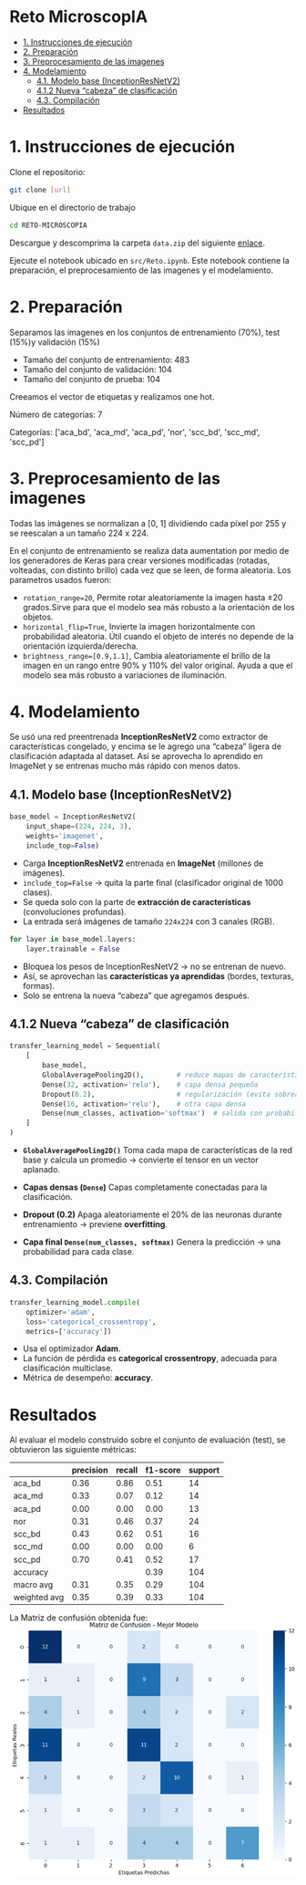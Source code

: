 # Reto MicroscopIA <!-- omit in toc -->

- [1. Instrucciones de ejecución](#1-instrucciones-de-ejecución)
- [2. Preparación](#2-preparación)
- [3. Preprocesamiento de las imagenes](#3-preprocesamiento-de-las-imagenes)
- [4. Modelamiento](#4-modelamiento)
  - [4.1. Modelo base (InceptionResNetV2)](#41-modelo-base-inceptionresnetv2)
  - [4.1.2 Nueva “cabeza” de clasificación](#412-nueva-cabeza-de-clasificación)
  - [4.3. Compilación](#43-compilación)
- [Resultados](#resultados)

# 1. Instrucciones de ejecución

Clone el repositorio:

``` bash
git clone [url]
```

Ubique en el directorio de trabajo
```bash
cd RETO-MICROSCOPIA
```

Descargue y descomprima la carpeta `data.zip` del siguiente [enlace](https://drive.google.com/file/d/1vHpktP4M3uQOoh_QlBAqcvC111o8e5ef/view).


Ejecute el notebook ubicado en `src/Reto.ipynb`.
Este notebook contiene la preparación, el preprocesamiento de las imagenes y el modelamiento.

# 2. Preparación
Separamos las imagenes en los conjuntos de entrenamiento (70%), test (15%)y validación (15%)

- Tamaño del conjunto de entrenamiento: 483
- Tamaño del conjunto de validación: 104
- Tamaño del conjunto de prueba: 104

Creeamos el vector de etiquetas y realizamos one hot.

Número de categorías: 7

Categorías: ['aca_bd', 'aca_md', 'aca_pd', 'nor', 'scc_bd', 'scc_md', 'scc_pd']

# 3. Preprocesamiento de las imagenes
Todas las imágenes se normalizan a [0, 1] dividiendo cada píxel por 255 y se reescalan a un tamaño 224 x 224.
 
En el conjunto de entrenamiento se realiza data aumentation por medio de los generadores de Keras para crear versiones modificadas (rotadas, volteadas, con distinto brillo) cada vez que se leen, de forma aleatoria. Los parametros usados fueron:
- `rotation_range=20`, Permite rotar aleatoriamente la imagen hasta ±20 grados.Sirve para que el modelo sea más robusto a la orientación de los objetos.
- `horizontal_flip=True`, Invierte la imagen horizontalmente con probabilidad aleatoria. Útil cuando el objeto de interés no depende de la orientación izquierda/derecha.
- `brightness_range=[0.9,1.1]`, Cambia aleatoriamente el brillo de la imagen en un rango entre 90% y 110% del valor original. Ayuda a que el modelo sea más robusto a variaciones de iluminación.


# 4. Modelamiento

Se usó una red preentrenada **InceptionResNetV2** como extractor de características congelado, y encima se le agrego una “cabeza” ligera de clasificación adaptada al dataset. Así se aprovecha lo aprendido en ImageNet y se entrenas mucho más rápido con menos datos.

## 4.1. Modelo base (InceptionResNetV2)

```python
base_model = InceptionResNetV2(
    input_shape=(224, 224, 3),
    weights='imagenet',
    include_top=False)
```

* Carga **InceptionResNetV2** entrenada en **ImageNet** (millones de imágenes).
* `include_top=False` → quita la parte final (clasificador original de 1000 clases).
* Se queda solo con la parte de **extracción de características** (convoluciones profundas).
* La entrada será imágenes de tamaño `224x224` con 3 canales (RGB).

```python
for layer in base_model.layers:
    layer.trainable = False
```

* Bloquea los pesos de InceptionResNetV2 → no se entrenan de nuevo.
* Así, se aprovechan las **características ya aprendidas** (bordes, texturas, formas).
* Solo se entrena la nueva “cabeza” que agregamos después.


## 4.1.2 Nueva “cabeza” de clasificación

```python
transfer_learning_model = Sequential(
    [
        base_model,
        GlobalAveragePooling2D(),        # reduce mapas de características → vector
        Dense(32, activation='relu'),    # capa densa pequeña
        Dropout(0.2),                    # regularización (evita sobreajuste)
        Dense(16, activation='relu'),    # otra capa densa
        Dense(num_classes, activation='softmax')  # salida con probabilidad por clase
    ]
)
```

* **`GlobalAveragePooling2D()`** Toma cada mapa de características de la red base y calcula un promedio → convierte el tensor en un vector aplanado.

* **Capas densas (`Dense`)** Capas completamente conectadas para la clasificación.
  
* **Dropout (0.2)** Apaga aleatoriamente el 20% de las neuronas durante entrenamiento → previene **overfitting**.

* **Capa final `Dense(num_classes, softmax)`** Genera la predicción → una probabilidad para cada clase.


## 4.3. Compilación

```python
transfer_learning_model.compile(
    optimizer='adam',
    loss='categorical_crossentropy',
    metrics=['accuracy'])
```

* Usa el optimizador **Adam**.
* La función de pérdida es **categorical crossentropy**, adecuada para clasificación multiclase.
* Métrica de desempeño: **accuracy**.


# Resultados

Al evaluar el modelo construido sobre el conjunto de evaluación (test), se obtuvieron las siguiente métricas:

|          | precision | recall | f1-score | support |
|----------|-----------|--------|----------|---------|
| aca_bd   | 0.36      | 0.86   | 0.51     | 14      |
| aca_md   | 0.33      | 0.07   | 0.12     | 14      |
| aca_pd   | 0.00      | 0.00   | 0.00     | 13      |
| nor      | 0.31      | 0.46   | 0.37     | 24      |
| scc_bd   | 0.43      | 0.62   | 0.51     | 16      |
| scc_md   | 0.00      | 0.00   | 0.00     | 6       |
| scc_pd   | 0.70      | 0.41   | 0.52     | 17      |
| accuracy |           |        | 0.39     | 104     |
| macro avg| 0.31      | 0.35   | 0.29     | 104     |
| weighted avg | 0.35  | 0.39   | 0.33     | 104     |


La Matriz de confusión obtenida fue:
![Matriz de confusion](figs/matriz_confusion.png)